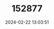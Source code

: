 ---
title: "152877"
category: "Stenocactus crispatus"
draft: false
date: 2024-02-22 13:03:51
languages:
  Spanish; Castilian: ["Biznaguita"]
---